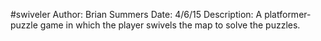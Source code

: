 #swiveler
Author: Brian Summers
Date: 4/6/15
Description: A platformer-puzzle game in which the player
swivels the map to solve the puzzles.
